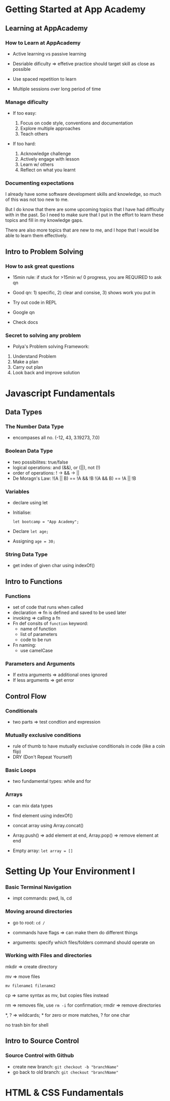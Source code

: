 # Getting Started at App Academy

## Learning at AppAcademy

### How to Learn at AppAcademy

- Active learning vs passive learning

- Desriable dificulty => effetive practice should target skill as close as possible

- Use spaced repetition to learn

- Multiple sessions over long period of time

### Manage dificulty

- If too easy:

    1. Focus on code style, conventions and documentation
    2. Explore multiple approaches
    3. Teach others

- If too hard:
    1. Acknowledge challenge
    2. Actively engage with lesson
    3. Learn w/ others
    4. Reflect on what you learnt

### Documenting expectations

I already have some software development skills and knowledge, so much of this was not too new to me.

But I do know that there are some upcoming topics that I have had difficulty with in the past. So I need to make sure that I put in the effort to learn these topics and fill in my knowledge gaps.

There are also more topics that are new to me, and I hope that I would be able to learn them effectively.

## Intro to Problem Solving

### How to ask great questions

- 15min rule: if stuck for >15min w/ 0 progress, you are REQUIRED to ask qn

- Good qn: 1) specific, 2) clear and consise, 3) shows work you put in

- Try out code in REPL

- Google qn

- Check docs

### Secret to solving any problem

- Polya's Problem solving Framework:

1) Understand Problem
2) Make a plan
3) Carry out plan
4) Look back and improve solution

# Javascript Fundamentals

## Data Types

### The Number Data Type

- encompases all no. (-12, 43, 3.19273, 7.0)

### Boolean Data Type

- two possibilites: true/false
- logical operations: and (&&), or (||), not (!)
- order of operations: ! -> && -> ||
- De Moragn's Law:
    !(A || B) == !A && !B
    !(A && B) == !A || !B

### Variables

- declare using let

- Initialise:

    `let bootcamp = "App Academy";`
- Declare
    `let age;`
- Assigning
    `age = 30;`

### String Data Type

- get index of given char using indexOf()

## Intro to Functions
### Functions

- set of code that runs when called
- declaration => fn is defined and saved to be used later
- invoking => calling a fn
- Fn def consits of `function` keyword:
    - name of function
    - list of parameters
    - code to be run
- Fn naming:
    - use camelCase

### Parameters and Arguments

- If extra arguments => additional ones ignored
- If less arguments => get error

## Control Flow

### Conditionals

- two parts => test condtion and expression

### Mutually exclusive conditions

- rule of thumb to have mutually exclusive conditionals in code (like a coin flip)
- DRY (Don't Repeat Yourself)

### Basic Loops

- two fundamental types: while and for

### Arrays

- can mix data types

- find element using indexOf()

- concat array using Array.concat()

- Array.push() => add element at end, Array.pop() => remove element at end

- Empty array: `let array = []`

# Setting Up Your Environment I

### Basic Terminal Navigation

- impt commands: pwd, ls, cd

### Moving around directories

- go to root: `cd /`

- commands have flags => can make them do different things

- arguments: specify which files/folders command should operate on

### Working with Files and directories

mkdir => create directory

mv => move files

`mv filename1 filename2`

cp => same syntax as mv, but copies files instead

rm => removes file, use `rm -i` for confirmation; rmdir => remove directories

*, ? => wildcards; * for zero or more matches, ? for one char

no trash bin for shell


## Intro to Source Control

### Source Control with Github

- create new branch: `git checkout -b "branchName"`
- go back to old branch: `git checkout "branchName"`

# HTML & CSS Fundamentals

##
